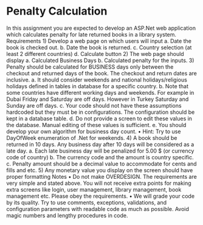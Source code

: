 #  Penalty Calculation
 In this assignment you are expected to develop an ASP.Net web application which calculates penalty  for late returned books in a library system. Requirements 1) Develop a web page on which users will input a. Date the book is checked out. b. Date the book is returned. c. Country selection (at least 2 different countries) d. Calculate button 2) The web page should display a. Calculated Business Days b. Calculated penalty for the inputs. 3) Penalty should be calculated for BUSINESS days only between the checkout and returned days  of the book. The checkout and return dates are inclusive. a. It should consider weekends and national holidays/religious holidays defined in  tables in database for a specific country. b. Note that some countries have different working days and weekends. For example in  Dubai Friday and Saturday are off days. However in Turkey Saturday and Sunday are  off days. c. Your code should not have these assumptions hardcoded but they must be in  configurations. The configuration should be kept in a database table.  d. Do not provide a screen to edit these values in the database. Manual editing of these  values is sufficient. e. You should develop your own algorithm for business day count. • Hint: Try to use DayOfWeek enumeration of .Net for weekends. 4) A book should be returned in 10 days. Any business day after 10 days will be considered as a  late day.  a. Each late business day will be penalized for 5.00 $ (or currency code of country) b. The currency code and the amount is country specific.  c. Penalty amount should be a decimal value to accommodate for cents and fills and etc. 5) Any monetary value you display on the screen should have proper formatting Notes • Do not make OVERDESIGN. The requirements are very simple and stated above. You will  not receive extra points for making extra screens like login, user management, library  management, book management etc. Please obey the requirements.  • We will grade your code by its quality. Try to use comments, exceptions, validations, and  configuration parameters with readable code as much as possible. Avoid magic numbers and  lengthy procedures in code.

